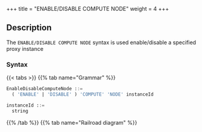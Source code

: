 +++
title = "ENABLE/DISABLE COMPUTE NODE"
weight = 4
+++

## Description

The `ENABLE/DISABLE COMPUTE NODE` syntax is used enable/disable a specified proxy instance

### Syntax

{{< tabs >}}
{{% tab name="Grammar" %}}
```sql
EnableDisableComputeNode ::=
  ( 'ENABLE' | 'DISABLE' ) 'COMPUTE' 'NODE' instanceId

instanceId ::=
  string
```
{{% /tab %}}
{{% tab name="Railroad diagram" %}}
<iframe frameborder="0" name="diagram" id="diagram" width="100%" height="100%"></iframe>
{{% /tab %}}
{{< /tabs >}}

### Supplement

- `instanceId` needs to be obtained through [SHOW COMPUTE NODES](/en/reference/distsql/syntax/ral/circuit-breaker/show-compute-nodes/) syntax query

- The currently in-use proxy instance cannot be disabled

### Example

- Disable a specified proxy instance
```sql
DISABLE COMPUTE NODE '734bb086-b15d-4af0-be87-2372d8b6a0cd';
```

- Enable a specified proxy instance

```sql
ENABLE COMPUTE NODE '734bb086-b15d-4af0-be87-2372d8b6a0cd';
```

### Reserved word

`ENABLE`, `DISABLE`, `COMPUTE`, `NODE`

### Related links

- [Reserved word](/en/reference/distsql/syntax/reserved-word/)
- [SHOW COMPUTE NODES](/en/reference/distsql/syntax/ral/circuit-breaker/show-compute-nodes/)
